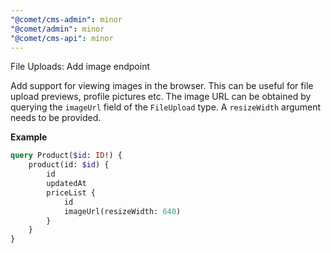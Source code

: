 ```yaml
---
"@comet/cms-admin": minor
"@comet/admin": minor
"@comet/cms-api": minor
---
```


File Uploads: Add image endpoint

Add support for viewing images in the browser.
This can be useful for file upload previews, profile pictures etc.
The image URL can be obtained by querying the `imageUrl` field of the `FileUpload` type.
A `resizeWidth` argument needs to be provided.

**Example**

```graphql
query Product($id: ID!) {
    product(id: $id) {
        id
        updatedAt
        priceList {
            id
            imageUrl(resizeWidth: 640)
        }
    }
}
```
